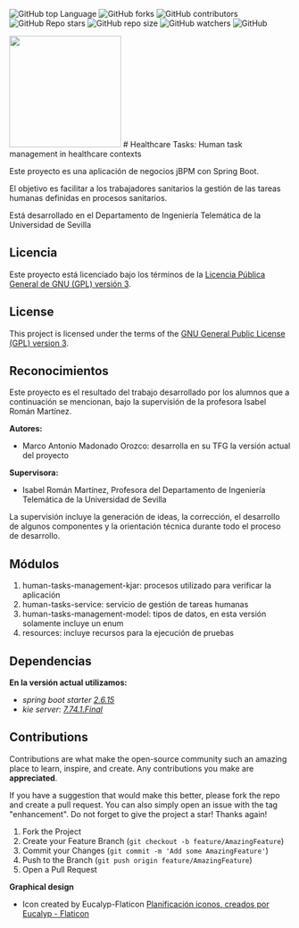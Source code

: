 ![GitHub top Language](https://img.shields.io/github/languages/top/tfg-projects-dit-us/Healthcare-Tasks)
![GitHub forks](https://img.shields.io/github/forks/tfg-projects-dit-us/Healthcare-Tasks?style=social)
![GitHub contributors](https://img.shields.io/github/contributors/tfg-projects-dit-us/Healthcare-Tasks)
![GitHub Repo stars](https://img.shields.io/github/stars/tfg-projects-dit-us/Healthcare-Tasks?style=social)
![GitHub repo size](https://img.shields.io/github/repo-size/tfg-projects-dit-us/Healthcare-Tasks)
![GitHub watchers](https://img.shields.io/github/watchers/tfg-projects-dit-us/Healthcare-Tasks)
![GitHub](https://img.shields.io/github/license/tfg-projects-dit-us/Healthcare-Tasks)

<img src="https://github.com/tfg-projects-dit-us/Healthcare-Tasks/blob/master/resources/img/tareas-diarias.png" width="200" />
# Healthcare Tasks: Human task management in healthcare contexts

Este proyecto es una aplicación de negocios jBPM con Spring Boot.

El objetivo es facilitar a los trabajadores sanitarios la gestión de las tareas humanas definidas en procesos sanitarios.

Está desarrollado en el Departamento de Ingeniería Telemática de la Universidad de Sevilla

## Licencia

Este proyecto está licenciado bajo los términos de la [Licencia Pública General de GNU (GPL) versión 3](https://www.gnu.org/licenses/gpl-3.0.html).


## License

This project is licensed under the terms of the [GNU General Public License (GPL) version 3](https://www.gnu.org/licenses/gpl-3.0.html).

## Reconocimientos

Este proyecto es el resultado del trabajo desarrollado por los alumnos que a continuación se mencionan, bajo la supervisión de la profesora Isabel Román Martínez.

**Autores:**
- Marco Antonio Madonado Orozco: desarrolla en su TFG la versión actual del proyecto

**Supervisora:**
- Isabel Román Martínez, Profesora del Departamento de Ingeniería Telemática de la Universidad de Sevilla

La supervisión incluye la generación de ideas, la corrección, el desarrollo de algunos componentes y la orientación técnica durante todo el proceso de desarrollo.

## Módulos

1. human-tasks-management-kjar: procesos utilizado para verificar la aplicación
2. human-tasks-service: servicio de gestión de tareas humanas
3. human-tasks-management-model: tipos de datos, en esta versión solamente incluye un enum
4. resources: incluye recursos para la ejecución de pruebas

## Dependencias

**En la versión actual utilizamos:**

* _spring boot starter_ [_2.6.15_](https://mvnrepository.com/artifact/org.springframework.boot/spring-boot-starter/2.6.15)
* _kie server_: [_7.74.1.Final_](https://mvnrepository.com/artifact/org.kie/kie-server-spring-boot-starter/7.74.1.Final)

## Contributions

Contributions are what make the open-source community such an amazing place to learn, inspire, and create. Any contributions you make are **appreciated**.

If you have a suggestion that would make this better, please fork the repo and create a pull request. You can also simply open an issue with the tag "enhancement". Do not forget to give the project a star! Thanks again!

1. Fork the Project
2. Create your Feature Branch (`git checkout -b feature/AmazingFeature`)
3. Commit your Changes (`git commit -m 'Add some AmazingFeature'`)
4. Push to the Branch (`git push origin feature/AmazingFeature`)
5. Open a Pull Request

**Graphical design**
- Icon created by Eucalyp-Flaticon <a href="https://www.flaticon.es/iconos-gratis/planificacion" title="planificación iconos"> Planificación iconos, creados por Eucalyp - Flaticon </a>
